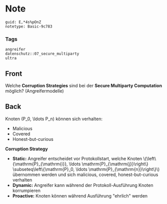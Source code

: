 # Note
```
guid: E,*4s%pOnZ
notetype: Basic-9c783
```

### Tags
```
angreifer
datenschutz::07_secure_multiparty
ultra
```

## Front
Welche <b>Corruption Strategies</b> sind bei der <b>Secure
Multiparty Computation</b> möglich? (Angreifermodelle)

## Back
Knoten \(P_0, \ldots P_n\) können sich verhalten:
<ul>
  <li>Malicious
  <li>Covered
  <li>Honest-but-curious
</ul><b>Corruption Strategy</b>
<ul>
  <li><b>Static:</b> Angreifer entscheidet vor Protokollstart,
  welche Knoten \(\left\{\mathrm{P}_{\mathrm{i}}, \ldots
  \mathrm{P}_{\mathrm{j}}\right\} \subseteq\left\{\mathrm{P}_0,
  \ldots \mathrm{P}_{\mathrm{n}}\right\}\) übernommen werden und
  sich malicious, covered, honest-but-curious verhalten
  <li><b>Dynamic:</b> Angreifer kann während der
  Protokoll-Ausführung Knoten korrumpieren
  <li><b>Proactive:</b> Knoten können während Ausführung "ehrlich"
  werden
</ul>

